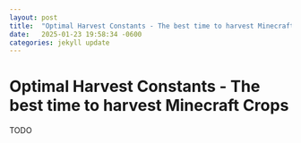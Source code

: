 ```yaml
---
layout: post
title:  "Optimal Harvest Constants - The best time to harvest Minecraft Crops"
date:   2025-01-23 19:58:34 -0600
categories: jekyll update
---
```


# Optimal Harvest Constants - The best time to harvest Minecraft Crops

TODO


